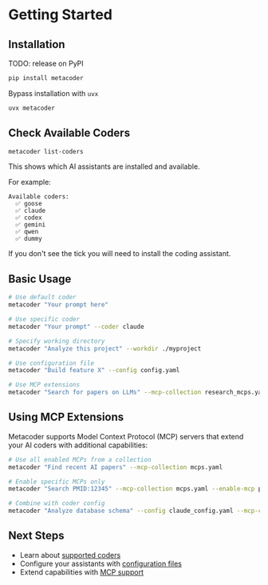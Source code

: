 # Getting Started

## Installation

TODO: release on PyPI

```bash
pip install metacoder
```

Bypass installation with `uvx`

```bash
uvx metacoder
```

## Check Available Coders

```bash
metacoder list-coders
```

This shows which AI assistants are installed and available.

For example:

```
Available coders:
  ✅ goose
  ✅ claude
  ✅ codex
  ✅ gemini
  ✅ qwen
  ✅ dummy
```

If you don't see the tick you will need to install the coding assistant.

## Basic Usage

```bash
# Use default coder
metacoder "Your prompt here"

# Use specific coder
metacoder "Your prompt" --coder claude

# Specify working directory
metacoder "Analyze this project" --workdir ./myproject

# Use configuration file
metacoder "Build feature X" --config config.yaml

# Use MCP extensions
metacoder "Search for papers on LLMs" --mcp-collection research_mcps.yaml
```

## Using MCP Extensions

Metacoder supports Model Context Protocol (MCP) servers that extend your AI coders with additional capabilities:

```bash
# Use all enabled MCPs from a collection
metacoder "Find recent AI papers" --mcp-collection mcps.yaml

# Enable specific MCPs only
metacoder "Search PMID:12345" --mcp-collection mcps.yaml --enable-mcp pubmed

# Combine with coder config
metacoder "Analyze database schema" --config claude_config.yaml --mcp-collection db_mcps.yaml
```

## Next Steps

- Learn about [supported coders](coders/index.md)
- Configure your assistants with [configuration files](configuration.md)
- Extend capabilities with [MCP support](mcps.md)